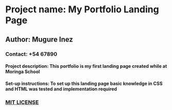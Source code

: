 # Project name: My Portfolio Landing Page

## Author: Mugure Inez

### Contact: +54 67890

#### Project description: This portfolio is my first landing page created while at Moringa School

#### Set-up instructions: To set up this landing page basic knowledge in CSS and HTML was tested and implementation required

### [MIT LICENSE](https://raw.githubusercontent.com/Mugure-Inez/travel-clerk/main/LICENSE)
